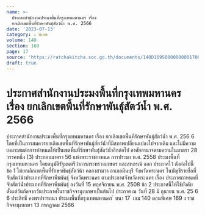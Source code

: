 ```yaml
---
name: >-
  ประกาศสำนักงานประมงพื้นที่กรุงเทพมหานคร เรื่อง
  ยกเลิกเขตพื้นที่รักษาพันธุ์สัตว์น้ำ พ.ศ. 2566
date: '2023-07-13'
category: ง พิเศษ
volume: 140
section: 169
page: 17
source: 'https://ratchakitcha.soc.go.th/documents/140D169S0000000001700.pdf'
draft: true
---
```


# ประกาศสำนักงานประมงพื้นที่กรุงเทพมหานคร เรื่อง ยกเลิกเขตพื้นที่รักษาพันธุ์สัตว์น้ำ พ.ศ. 2566

ประกาศสำนักงานประมงพื้นที่กรุงเทพมหานคร เรื่อง ยกเลิกเขตพื้นที่รักษาพันธุ์สัตว์น้ำ พ.ศ. 256 6 โดยที่เป็นการสมควรยกเลิกเขตพื้นที่รักษาพันธุ์สัตว์น้ำที่มีสภาพเปลี่ยนแปลงไปจากเดิม และไม่มีความเหมาะสมต่อการกำหนดให้เป็นเขตพื้นที่รักษาพันธุ์สัตว์น้ำอีกต่อไป อาศัยอานาจตามความในมาตรา 28 วรรคหนึ่ง (3) ประกอบมาตรา 56 แห่งพระราชกาหนด การประมง พ.ศ. 2558 ประมงพื้นที่กรุงเทพมหานคร โดยอนุมัติรัฐมนตรีว่าการกระทรวงเกษตร และสหกรณ์ ออก ประกาศไว้ ดังต่อไปนี้ ข้อ 1 ให้ยกเลิกเขตพื้นที่รักษาพันธุ์สัตว์น้า คลองสามวา อาเภอมีนบุรี จังหวัดพระนคร ในบัญชีรายชื่อที่จับสัตว์น้าประเภทที่รักษาพืชพันธุ์ จังหวัดพระนคร ตามประกาศจังหวัดพระนคร เรื่อง ประกาศกาหนดที่จับสัตว์น้ำประเภทที่รักษาพืชพันธุ์ ลงวันที่ 15 พฤศจิกายน พ.ศ. 2508 ข้อ 2 ประกาศนี้ให้ใช้บังคับตั้งแต่วันถัดจากวันประกาศในราชกิจจานุเบกษาเป็นต้นไป ประกาศ ณ วันที่ 28 มิ ถุนายน พ.ศ. 25 6 6 ประสิทธิ์ คงพรปรารถนา ประมงพื้นที่กรุงเทพมหานคร ้ หนา 17 ่ เลม 140 ตอนพิเศษ 169 ง ราชกิจจานุเบกษา 13 กรกฎาคม 2566
